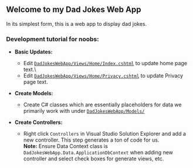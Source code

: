 ## Welcome to my Dad Jokes Web App

In its simplest form, this is a web app to display dad jokes.

### Development tutorial for noobs:

* **Basic Updates:**
  * Edit [`DadJokesWebApp/Views/Home/Index.cshtml`](Views/Home/Index.cshtml) to update home page text.\
  * Edit [`DadJokesWebApp/Views/Home/Privacy.cshtml`](Views/Home/Privacy.cshtml) to update Privacy page text.

* **Create Models:**
  * Create C# classes which are essentially placeholders for data we primarily work with under [`DadJokesWebApp/Models/`](Models/)

* **Create Controllers:**
  * Right click `Controllers` in Visual Studio Solution Explorer and add a new controller. This step generates a ton of code for us.\
    **Note:** Ensure Data Context class is `DadJokesWebApp.Data.ApplicationDbContext` when adding new controller and select check boxes for generate views, etc.
